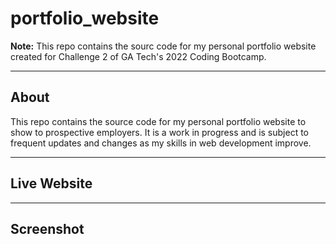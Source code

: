 # portfolio_website #

**Note:** This repo contains the sourc code for my personal portfolio website created for Challenge 2 of GA Tech's 2022 Coding Bootcamp.

---

## About ##

This repo contains the source code for my personal portfolio website to show to prospective employers. It is a work in progress and is subject to frequent updates and changes as my skills in web development improve.

---

## Live Website ##

---

## Screenshot ##

